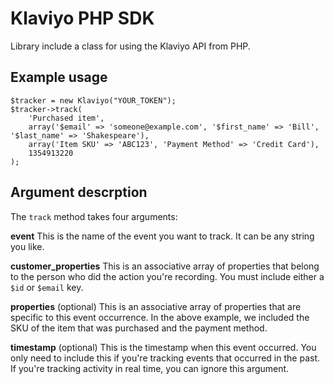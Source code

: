 Klaviyo PHP SDK
============

Library include a class for using the Klaviyo API from PHP.

Example usage
-------------

    $tracker = new Klaviyo("YOUR_TOKEN");
    $tracker->track(
        'Purchased item',
        array('$email' => 'someone@example.com', '$first_name' => 'Bill', '$last_name' => 'Shakespeare'),
        array('Item SKU' => 'ABC123', 'Payment Method' => 'Credit Card'),
        1354913220
    );

Argument descrption
-------------

The `track` method takes four arguments:

**event** This is the name of the event you want to track. It can be any string you like.

**customer_properties** This is an associative array of properties that belong to the person who did the action you're recording. You must include either a `$id` or `$email` key.

**properties** (optional) This is an associative array of properties that are specific to this event occurrence. In the above example, we included the SKU of the item that was purchased and the payment method.

**timestamp** (optional) This is the timestamp when this event occurred. You only need to include this if you're tracking events that occurred in the past. If you're tracking activity in real time, you can ignore this argument.
